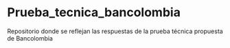 # Prueba_tecnica_bancolombia
Repositorio donde se reflejan las respuestas de la prueba técnica propuesta de Bancolombia
